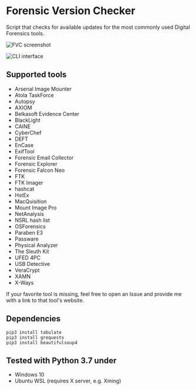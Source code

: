 # Forensic Version Checker
Script that checks for available updates for the most commonly used Digital Forensics tools.

![FVC screenshot](https://github.com/jankais3r/Forensic-Version-Checker/blob/master/screen.png)


![CLI interface](https://github.com/jankais3r/Forensic-Version-Checker/blob/master/cli.png)

## Supported tools
- Arsenal Image Mounter
- Atola TaskForce
- Autopsy
- AXIOM
- Belkasoft Evidence Center
- BlackLight
- CAINE
- CyberChef
- DEFT
- EnCase
- ExifTool
- Forensic Email Collector
- Forensic Explorer
- Forensic Falcon Neo
- FTK
- FTK Imager
- hashcat
- HstEx
- MacQuisition
- Mount Image Pro
- NetAnalysis
- NSRL hash list
- OSForensics
- Paraben E3
- Passware
- Physical Analyzer
- The Sleuth Kit
- UFED 4PC
- USB Detective
- VeraCrypt
- XAMN
- X-Ways

If your favorite tool is missing, feel free to open an Issue and provide me with a link to that tool's website.

## Dependencies
```
pip3 install tabulate
pip3 install grequests
pip3 install beautifulsoup4
```

## Tested with Python 3.7 under
- Windows 10
- Ubuntu WSL (requires X server, e.g. Xming)
